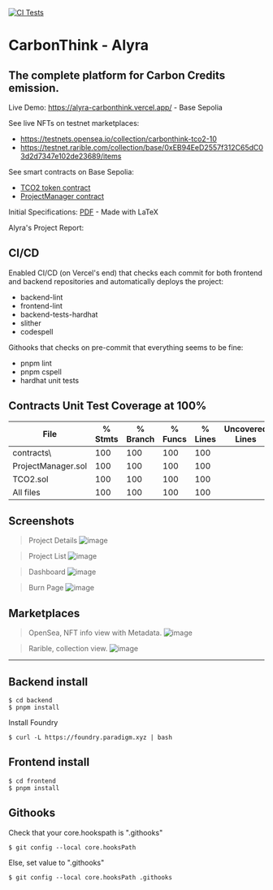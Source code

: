 [![CI Tests](https://github.com/Varadiell/alyra-carbonthink/actions/workflows/ci-tests.yml/badge.svg?branch=main)](https://github.com/Varadiell/alyra-carbonthink/actions/workflows/ci-tests.yml)

# CarbonThink - Alyra
## The complete platform for Carbon Credits emission.

Live Demo: https://alyra-carbonthink.vercel.app/ - Base Sepolia

See live NFTs on testnet marketplaces:
- https://testnets.opensea.io/collection/carbonthink-tco2-10
- https://testnet.rarible.com/collection/base/0xEB94EeD2557f312C65dC03d2d7347e102de23689/items

See smart contracts on Base Sepolia:
- [TCO2 token contract](https://sepolia.basescan.org/address/0xEB94EeD2557f312C65dC03d2d7347e102de23689)
- [ProjectManager contract](https://sepolia.basescan.org/address/0xb13498d53f71fc4c0819fb365816539f8d6822bc)

Initial Specifications: [PDF](/specifications/CarbonThink%20-%20Specifications.pdf) - Made with LaTeX

Alyra's Project Report: 


## CI/CD

Enabled CI/CD (on Vercel's end) that checks each commit for both frontend and backend repositories and automatically deploys the project:
- backend-lint
- frontend-lint
- backend-tests-hardhat
- slither
- codespell

Githooks that checks on pre-commit that everything seems to be fine:
- pnpm lint
- pnpm cspell
- hardhat unit tests

## Contracts Unit Test Coverage at 100%

File                 |  % Stmts | % Branch |  % Funcs |  % Lines |Uncovered Lines |
---------------------|----------|----------|----------|----------|----------------|
 contracts\          |      100 |      100 |      100 |      100 |                |
  ProjectManager.sol |      100 |      100 |      100 |      100 |                |
  TCO2.sol           |      100 |      100 |      100 |      100 |                |
All files            |      100 |      100 |      100 |      100 |                |

## Screenshots

> Project Details
![image](https://github.com/user-attachments/assets/7e565afd-3edb-4c18-bebe-c458a0ac5186)

> Project List
![image](https://github.com/user-attachments/assets/7e897b70-814f-4120-a70f-e2bf9917f93d)

> Dashboard
![image](https://github.com/user-attachments/assets/86f674cd-98b3-4c91-b21c-44ef608f5db8)

> Burn Page
![image](https://github.com/user-attachments/assets/bbe4243a-141f-4454-a008-c94ac7782ad2)

## Marketplaces

> OpenSea, NFT info view with Metadata.
![image](https://github.com/user-attachments/assets/4f312e87-2677-46e5-8449-48faecb0791f)

> Rarible, collection view.
![image](https://github.com/user-attachments/assets/e4b07d68-f6dd-4054-be38-cbdc01268f37)

------------------------------

## Backend install

```
$ cd backend
$ pnpm install
```

Install Foundry
```
$ curl -L https://foundry.paradigm.xyz | bash
```

## Frontend install

```
$ cd frontend
$ pnpm install
```

## Githooks

Check that your core.hookspath is ".githooks"
```
$ git config --local core.hooksPath
```

Else, set value to ".githooks"
```
$ git config --local core.hooksPath .githooks
```
